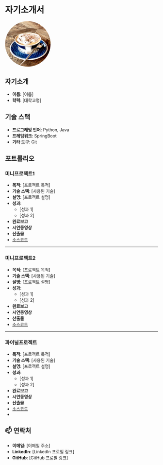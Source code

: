 # 자기소개서
<img src='./img/coffe.jpg' width='150' height='150' style='border-radius:50%'>

## 자기소개
- **이름**: [이름]
- **학력**: [대학교명] 
## 기술 스택
- **프로그래밍 언어**: Python, Java
- **프레임워크**: SpringBoot
- **기타 도구**: Git
## 포트롤리오
### 미니프로젝트1
- **목적**: [프로젝트 목적]
- **기술 스택**: [사용된 기술]
- **설명**: [프로젝트 설명]
- **성과**: 
  - [성과 1]
  - [성과 2]
- **완료보고**
- **시연동영상**
- **산출물** 
- [소스코드](http://www.naver.com) 
---
### 미니프로젝트2
- **목적**: [프로젝트 목적]
- **기술 스택**: [사용된 기술]
- **설명**: [프로젝트 설명]
- **성과**: 
  - [성과 1]
  - [성과 2]
- **완료보고**
- **시연동영상**
- **산출물** 
- [소스코드](http://www.naver.com) 
---
### 파이널프로젝트
- **목적**: [프로젝트 목적]
- **기술 스택**: [사용된 기술]
- **설명**: [프로젝트 설명]
- **성과**: 
  - [성과 1]
  - [성과 2]
- **완료보고**
- **시연동영상**
- **산출물** 
- [소스코드](http://www.naver.com)
-  
## 📫 연락처

- **이메일**: [이메일 주소]
- **LinkedIn**: [LinkedIn 프로필 링크]
- **GitHub**: [GitHub 프로필 링크]